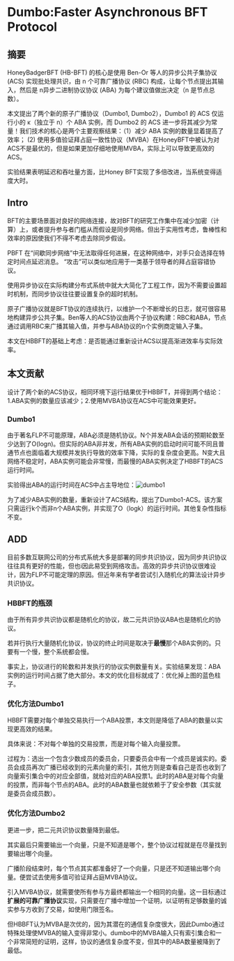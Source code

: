# Dumbo:Faster Asynchronous BFT Protocol

## 摘要

HoneyBadgerBFT (HB-BFT) 的核心是使用 Ben-Or 等人的异步公共子集协议 (ACS) 实现批处理共识，由 n 个可靠广播协议 (RBC) 构成，让每个节点提出其输入，然后是 n异步二进制协议协议 (ABA) 为每个建议值做出决定（n 是节点总数）。

本文提出了两个新的原子广播协议（Dumbo1, Dumbo2），Dumbo1 的 ACS 仅运行小的 κ（独立于 n）个 ABA 实例，而 Dumbo2 的 ACS 进一步将其减少为常量！我们技术的核心是两个主要观察结果：（1）减少 ABA 实例的数量显着提高了效率； (2) 使用多值验证拜占庭一致性协议（MVBA）在HoneyBFT中被认为对ACS不是最优的，但是如果更加仔细地使用MVBA，实际上可以导致更高效的ACS。

实验结果表明延迟和吞吐量方面，比Honey BFT实现了多倍改进，当系统变得适度大时。

## Intro

BFT的主要场景面对良好的网络连接，故对BFT的研究工作集中在减少加密（计算）上，或者提升参与者门槛从而假设是同步网络。但出于实用性考虑，鲁棒性和效率的原因使我们不得不考虑去除同步假设。

PBFT 在“间歇同步网络”中无法取得任何进展，在这种网络中，对手只会选择在特定时间点延迟消息。 “攻击”可以类似地应用于一类基于领导者的拜占庭容错协议。

使用异步协议在实际构建分布式系统中就大大简化了工程工作，因为不需要设置超时机制，而同步协议往往要设置复杂的超时机制。

原子广播协议就是BFT协议的连续执行，以维护一个不断增长的日志，就可很容易地构建异步公共子集。Ben等人的ACS协议由两个子协议构建：RBC和ABA，节点通过调用RBC来广播其输入值，并参与ABA协议的n个实例商定输入子集。

本文在HBBFT的基础上考虑：是否能通过重新设计ACS以提高渐进效率与实际效率。

## 本文贡献

设计了两个新的ACS协议，相同环境下运行结果优于HBBFT，并得到两个结论：1.ABA实例的数量应该减少；2.使用MVBA协议在ACS中可能效果更好。

### Dumbo1

由于著名FLP不可能原理，ABA必须是随机协议。N个并发ABA会话的预期轮数至少达到了O(logn)。但实际的ABA非并发，所有ABA实例的启动时间可能不同且普通节点也面临着大规模并发执行导致的效率下降，实际的复杂度会更高。N变大且网络不稳定时，ABA实例可能会非常慢，而最慢的ABA实例决定了HBBFT的ACS运行时间。

实验得出ABA的运行时间在ACS中占主导地位：![dumbo1](D:\科研\论文笔记\figs\dumbo_01.png)

为了减少ABA实例的数量，重新设计了ACS结构，提出了Dumbo1-ACS。该方案只需运行k个而非n个ABA实例，并实现了O（logk）的运行时间。其他复杂性指标不变。









## ADD

目前多数互联网公司的分布式系统大多是部署的同步共识协议，因为同步共识协议往往具有更好的性能，但也i因此易受到网络攻击。高效的异步共识协议很难设计，因为FLP不可能定理的原因。但近年来有学者尝试引入随机化的算法设计异步共识协议。

### HBBFT的瓶颈

由于所有异步共识协议都是随机化的协议，故二元共识协议ABA也是随机化的协议。

若并行执行大量随机化协议，协议的终止时间是取决于**最慢**那个ABA实例的。只要有一个慢，整个系统都会慢。

事实上，协议进行的轮数和并发执行的协议实例数量有关。实验结果发现：ABA实例的运行时间占据了绝大部分。本文的优化目标就成了：优化掉上图的蓝色柱子。

### 优化方法Dumbo1

HBBFT需要对每个单独交易执行一个ABA投票，本文则是降低了ABA的数量以实现更高效的结果。

具体来说：不对每个单独的交易投票，而是对每个输入向量投票。

过程为：选出一个包含少数成员的委员会，只要委员会中有一个成员是诚实的。委员会成员再次广播已经收到的元素向量的索引，其他方则是查看自己是否也收到了向量索引集合中的对应全部值，就给对应的ABA投票1。此时的ABA是对每个向量的投票，而非每个节点的ABA。此时的ABA数量也就依赖于了安全参数（其实就是委员会成员数）。

### 优化方法Dumbo2

更进一步，把二元共识协议数量降到最低。

其实最后只需要输出一个向量，只是不知道是哪个，整个协议过程就是在尽量找到要输出哪个向量。

广播阶段结束时，每个节点其实都准备好了一个向量，只是还不知道输出哪个向量。便尝试去使用多值可验证拜占庭MVBA协议。

引入MVBA协议，就需要使所有参与方最终都输出一个相同的向量。这一目标通过**扩展的可靠广播协议**实现，只需要在广播中增加一个证明，以证明有足够数量的诚实参与方收到了交易，如使用门限签名。

但HBBFT认为MVBA是次优的，因为其潜在的通信复杂度很大，因此Dumbo通过特殊处理使MVBA的输入变得非常小。dumbo中的MVBA输入只有索引集合和一个非常简短的证明，这样，协议的通信复杂度不变，但其中的ABA数量被降到了最低。